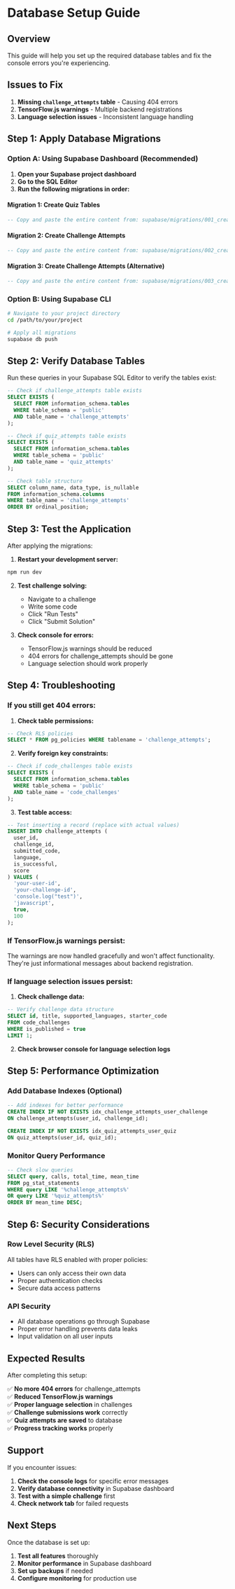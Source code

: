 # Database Setup Guide

## Overview

This guide will help you set up the required database tables and fix the console errors you're experiencing.

## Issues to Fix

1. **Missing `challenge_attempts` table** - Causing 404 errors
2. **TensorFlow.js warnings** - Multiple backend registrations
3. **Language selection issues** - Inconsistent language handling

## Step 1: Apply Database Migrations

### Option A: Using Supabase Dashboard (Recommended)

1. **Open your Supabase project dashboard**
2. **Go to the SQL Editor**
3. **Run the following migrations in order:**

#### Migration 1: Create Quiz Tables
```sql
-- Copy and paste the entire content from: supabase/migrations/001_create_quiz_tables.sql
```

#### Migration 2: Create Challenge Attempts
```sql
-- Copy and paste the entire content from: supabase/migrations/002_create_challenge_attempts.sql
```

#### Migration 3: Create Challenge Attempts (Alternative)
```sql
-- Copy and paste the entire content from: supabase/migrations/003_create_challenge_attempts.sql
```

### Option B: Using Supabase CLI

```bash
# Navigate to your project directory
cd /path/to/your/project

# Apply all migrations
supabase db push
```

## Step 2: Verify Database Tables

Run these queries in your Supabase SQL Editor to verify the tables exist:

```sql
-- Check if challenge_attempts table exists
SELECT EXISTS (
  SELECT FROM information_schema.tables 
  WHERE table_schema = 'public' 
  AND table_name = 'challenge_attempts'
);

-- Check if quiz_attempts table exists
SELECT EXISTS (
  SELECT FROM information_schema.tables 
  WHERE table_schema = 'public' 
  AND table_name = 'quiz_attempts'
);

-- Check table structure
SELECT column_name, data_type, is_nullable 
FROM information_schema.columns 
WHERE table_name = 'challenge_attempts' 
ORDER BY ordinal_position;
```

## Step 3: Test the Application

After applying the migrations:

1. **Restart your development server:**
```bash
npm run dev
```

2. **Test challenge solving:**
   - Navigate to a challenge
   - Write some code
   - Click "Run Tests"
   - Click "Submit Solution"

3. **Check console for errors:**
   - TensorFlow.js warnings should be reduced
   - 404 errors for challenge_attempts should be gone
   - Language selection should work properly

## Step 4: Troubleshooting

### If you still get 404 errors:

1. **Check table permissions:**
```sql
-- Check RLS policies
SELECT * FROM pg_policies WHERE tablename = 'challenge_attempts';
```

2. **Verify foreign key constraints:**
```sql
-- Check if code_challenges table exists
SELECT EXISTS (
  SELECT FROM information_schema.tables 
  WHERE table_schema = 'public' 
  AND table_name = 'code_challenges'
);
```

3. **Test table access:**
```sql
-- Test inserting a record (replace with actual values)
INSERT INTO challenge_attempts (
  user_id, 
  challenge_id, 
  submitted_code, 
  language, 
  is_successful, 
  score
) VALUES (
  'your-user-id',
  'your-challenge-id',
  'console.log("test")',
  'javascript',
  true,
  100
);
```

### If TensorFlow.js warnings persist:

The warnings are now handled gracefully and won't affect functionality. They're just informational messages about backend registration.

### If language selection issues persist:

1. **Check challenge data:**
```sql
-- Verify challenge data structure
SELECT id, title, supported_languages, starter_code 
FROM code_challenges 
WHERE is_published = true 
LIMIT 1;
```

2. **Check browser console for language selection logs**

## Step 5: Performance Optimization

### Add Database Indexes (Optional)

```sql
-- Add indexes for better performance
CREATE INDEX IF NOT EXISTS idx_challenge_attempts_user_challenge 
ON challenge_attempts(user_id, challenge_id);

CREATE INDEX IF NOT EXISTS idx_quiz_attempts_user_quiz 
ON quiz_attempts(user_id, quiz_id);
```

### Monitor Query Performance

```sql
-- Check slow queries
SELECT query, calls, total_time, mean_time
FROM pg_stat_statements 
WHERE query LIKE '%challenge_attempts%' 
OR query LIKE '%quiz_attempts%'
ORDER BY mean_time DESC;
```

## Step 6: Security Considerations

### Row Level Security (RLS)

All tables have RLS enabled with proper policies:

- Users can only access their own data
- Proper authentication checks
- Secure data access patterns

### API Security

- All database operations go through Supabase
- Proper error handling prevents data leaks
- Input validation on all user inputs

## Expected Results

After completing this setup:

✅ **No more 404 errors** for challenge_attempts  
✅ **Reduced TensorFlow.js warnings**  
✅ **Proper language selection** in challenges  
✅ **Challenge submissions work** correctly  
✅ **Quiz attempts are saved** to database  
✅ **Progress tracking works** properly  

## Support

If you encounter issues:

1. **Check the console logs** for specific error messages
2. **Verify database connectivity** in Supabase dashboard
3. **Test with a simple challenge** first
4. **Check network tab** for failed requests

## Next Steps

Once the database is set up:

1. **Test all features** thoroughly
2. **Monitor performance** in Supabase dashboard
3. **Set up backups** if needed
4. **Configure monitoring** for production use 